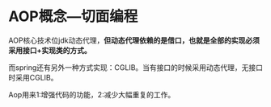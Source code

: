 # AOP概念—切面编程

AOP核心技术位jdk动态代理，**但动态代理依赖的是借口，也就是全部的实现必须采用接口+实现类的方式。**

而spring还有另外一种方式实现：CGLIB。当有接口的时候采用动态代理，无接口时采用CGLIB。

Aop用来1:增强代码的功能，2:减少大幅重复的工作。

